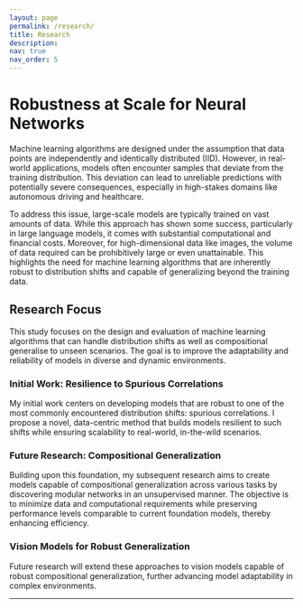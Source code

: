 ```yaml
---
layout: page
permalink: /research/
title: Research
description: 
nav: true
nav_order: 5
---
```


# Robustness at Scale for Neural Networks

Machine learning algorithms are designed under the assumption that data points are independently and identically distributed (IID). However, in real-world applications, models often encounter samples that deviate from the training distribution. This deviation can lead to unreliable predictions with potentially severe consequences, especially in high-stakes domains like autonomous driving and healthcare.

To address this issue, large-scale models are typically trained on vast amounts of data. While this approach has shown some success, particularly in large language models, it comes with substantial computational and financial costs. Moreover, for high-dimensional data like images, the volume of data required can be prohibitively large or even unattainable. This highlights the need for machine learning algorithms that are inherently robust to distribution shifts and capable of generalizing beyond the training data.

## Research Focus

This study focuses on the design and evaluation of machine learning algorithms that can handle distribution shifts as well as compositional generalise to unseen scenarios. The goal is to improve the adaptability and reliability of models in diverse and dynamic environments.

### Initial Work: Resilience to Spurious Correlations

My initial work centers on developing models that are robust to one of the most commonly encountered distribution shifts: spurious correlations. I propose a novel, data-centric method that builds models resilient to such shifts while ensuring scalability to real-world, in-the-wild scenarios.

### Future Research: Compositional Generalization

Building upon this foundation, my subsequent research aims to create models capable of compositional generalization across various tasks by discovering modular networks in an unsupervised manner. The objective is to minimize data and computational requirements while preserving performance levels comparable to current foundation models, thereby enhancing efficiency.

### Vision Models for Robust Generalization

Future research will extend these approaches to vision models capable of robust compositional generalization, further advancing model adaptability in complex environments.

---

